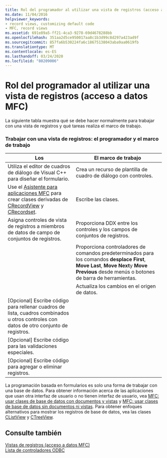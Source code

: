 ```yaml
---
title: Rol del programador al utilizar una vista de registros (acceso a datos MFC)
ms.date: 11/04/2016
helpviewer_keywords:
- record views, customizing default code
- MFC, record views
ms.assetid: 691e89a5-ff21-4ca3-9278-69d4678288bb
ms.openlocfilehash: 351aa2d5ce950017aa8c1b3d99c8d297a423ad9f
ms.sourcegitcommit: 857fa6b530224fa6c18675138043aba9aa0619fb
ms.translationtype: MT
ms.contentlocale: es-ES
ms.lasthandoff: 03/24/2020
ms.locfileid: "80209006"
---
```

# <a name="your-role-in-working-with-a-record-view--mfc-data-access"></a>Rol del programador al utilizar una vista de registros (acceso a datos MFC)

La siguiente tabla muestra qué se debe hacer normalmente para trabajar con una vista de registros y qué tareas realiza el marco de trabajo.

### <a name="working-with-a-record-view-you-and-the-framework"></a>Trabajar con una vista de registros: el programador y el marco de trabajo

|Los|El marco de trabajo|
|---------|-------------------|
|Utiliza el editor de cuadros de diálogo de Visual C++ para diseñar el formulario.|Crea un recurso de plantilla de cuadro de diálogo con controles.|
|Use el [Asistente para aplicaciones MFC](../mfc/reference/database-support-mfc-application-wizard.md) para crear clases derivadas de [CRecordView](../mfc/reference/crecordview-class.md) y [CRecordset](../mfc/reference/crecordset-class.md).|Escribe las clases.|
|Asigna controles de vista de registros a miembros de datos de campo de conjuntos de registros.|Proporciona DDX entre los controles y los campos de conjuntos de registros.|
||Proporciona controladores de comandos predeterminados para los comandos **desplace First**, **Move Last**, **Move Next**y **Move Previous** desde menús o botones de barra de herramientas.|
||Actualiza los cambios en el origen de datos.|
|[Opcional] Escribe código para rellenar cuadros de lista, cuadros combinados u otros controles con datos de otro conjunto de registros.||
|[Opcional] Escribe código para las validaciones especiales.||
|[Opcional] Escribe código para agregar o eliminar registros.||

La programación basada en formularios es solo una forma de trabajar con una base de datos. Para obtener información acerca de las aplicaciones que usan otra interfaz de usuario o no tienen interfaz de usuario, vea [MFC: usar clases de base de datos con documentos y vistas](../data/mfc-using-database-classes-with-documents-and-views.md) y [MFC: usar clases de base de datos sin documentos ni vistas](../data/mfc-using-database-classes-without-documents-and-views.md). Para obtener enfoques alternativos para mostrar los registros de base de datos, vea las clases [CListView](../mfc/reference/clistview-class.md) y [CTreeView](../mfc/reference/ctreeview-class.md).

## <a name="see-also"></a>Consulte también

[Vistas de registros (acceso a datos MFC)](../data/record-views-mfc-data-access.md)<br/>
[Lista de controladores ODBC](../data/odbc/odbc-driver-list.md)
